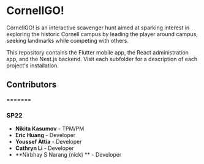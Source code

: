# CornellGO!

CornellGO! is an interactive scavenger hunt aimed at sparking interest in exploring the historic Cornell campus by leading the player around campus, seeking landmarks while competing with others.

This repository contains the Flutter mobile app, the React administration app, and the Nest.js backend. Visit each subfolder for a description of each project's installation.
## Contributors


=======
### SP22 
- **Nikita Kasumov** - TPM/PM 
- **Eric Huang** - Developer 
- **Youssef Attia** - Developer
- **Cathryn Li** - Developer
- **Nirbhay S Narang (nick) ** - Developer
